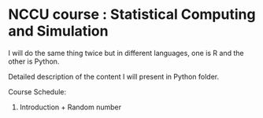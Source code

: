 # NCCU course : Statistical Computing and Simulation

I will do the same thing twice but in different languages, one is R and the other is Python.

Detailed description of the content I will present in Python folder.

Course Schedule:

1. Introduction + Random number
